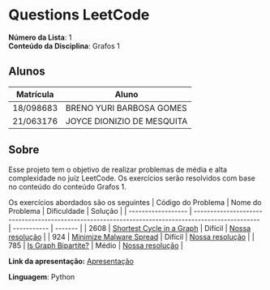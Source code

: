 # Questions LeetCode

**Número da Lista**: 1<br>
**Conteúdo da Disciplina**: Grafos 1<br>

## Alunos
|Matrícula | Aluno |
| -- | -- |
| 18/098683  |  BRENO YURI BARBOSA GOMES |
| 21/063176  |  JOYCE DIONIZIO DE MESQUITA |

## Sobre 
Esse projeto tem o objetivo de realizar problemas de média e alta complexidade no juíz LeetCode. Os exercícios serão resolvidos com base no conteúdo do conteúdo Grafos 1.

Os exercícios abordados são os seguintes
| Código do Problema | Nome do Problema                                                                                   | Dificuldade | Solução |
| ------------------ | -------------------------------------------------------------------------------------------------- | ----------- | ------- |
| 2608               | [Shortest Cycle in a Graph](https://leetcode.com/problems/shortest-cycle-in-a-graph/description/)  | Difícil     |    [Nossa resolução](questao_2608/Contexto_ShortestCycleinaGraph.md)     |
| 924                | [Minimize Malware Spread](https://leetcode.com/problems/minimize-malware-spread/description/)      | Difícil     |     [Nossa resolução](questao_924/Contexto_MinimizeMalwareSpread.md)      |
| 785                | [Is Graph Bipartite?](https://leetcode.com/problems/is-graph-bipartite/description/)               | Médio       |   [Nossa resolução](questao_785/Contexto_Is_graph_Bipartite.md)     |


**Link da apresentação:** [Apresentação](https://www.youtube.com/watch?v=YfhVGAvktks)

**Linguagem**: Python<br>

